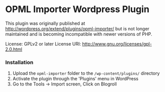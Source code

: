 # OPML Importer Wordpress Plugin

This plugin was originally published at
<http://wordpress.org/extend/plugins/opml-importer/> but is not longer
maintained and is becoming incompatible with newer versions of PHP.

License: GPLv2 or later
License URI: <http://www.gnu.org/licenses/gpl-2.0.html>

### Installation

1. Upload the `opml-importer` folder to the `/wp-content/plugins/` directory
2. Activate the plugin through the 'Plugins' menu in WordPress
3. Go to the Tools -> Import screen, Click on Blogroll
